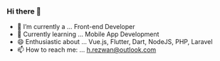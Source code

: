 ### Hi there 👋

- 🔭 I’m currently a ... Front-end Developer
- 🌱 Currently learning ... Mobile App Development
- 😄 Enthusiastic about ... Vue.js, Flutter, Dart, NodeJS, PHP, Laravel
- 📫 How to reach me: ... h.rezwan@outlook.com
